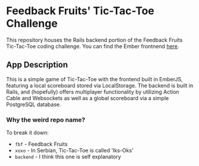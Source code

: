 # Feedback Fruits' Tic-Tac-Toe Challenge

This repository houses the Rails backend portion of the Feedback Fruits Tic-Tac-Toe coding challenge. You can find the Ember frontnend [here](https://github.com/Sensanaty/fbf-xoxo-frontend).

## App Description

This is a simple game of Tic-Tac-Toe with the frontend built in EmberJS, featuring a local scoreboard stored via LocalStorage. The backend is built in Rails, and (hopefully) offers multiplayer functionality by utilizing Action Cable and Websockets as well as a global scoreboard via a simple PostgreSQL database.

### Why the weird repo name?

To break it down:

- `fbf` - Feedback Fruits
- `xoxo` - In Serbian, Tic-Tac-Toe is called 'Iks-Oks'
- `backend` - I think this one is self explanatory